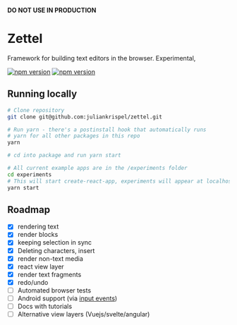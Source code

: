 __DO NOT USE IN PRODUCTION__

# Zettel

Framework for building text editors in the browser. Experimental, 

[![npm version](https://badge.fury.io/js/%40zettel%2Fcore.svg)](https://badge.fury.io/js/%40zettel%2Fcore)
[![npm version](https://badge.fury.io/js/%40zettel%2Freact.svg)](https://badge.fury.io/js/%40zettel%2Freact)

## Running locally

```bash
# Clone repository
git clone git@github.com:juliankrispel/zettel.git

# Run yarn - there's a postinstall hook that automatically runs
# yarn for all other packages in this repo
yarn

# cd into package and run yarn start

# All current example apps are in the /experiments folder
cd experiments
# This will start create-react-app, experiments will appear at localhost:3000
yarn start
```

## Roadmap

- [x] rendering text
- [x] render blocks
- [x] keeping selection in sync
- [x] Deleting characters, insert
- [x] render non-text media
- [x] react view layer
- [x] render text fragments
- [x] redo/undo
- [ ] Automated browser tests
- [ ] Android support (via [input events](https://www.w3.org/TR/input-events-2/))
- [ ] Docs with tutorials
- [ ] Alternative view layers (Vuejs/svelte/angular)
